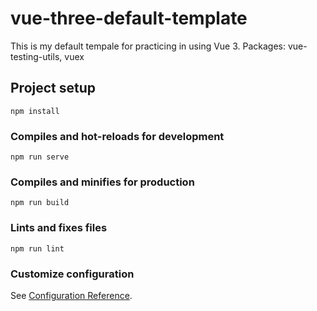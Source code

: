 # vue-three-default-template

This is my default tempale for practicing in using Vue 3.
  Packages: 
   vue-testing-utils,
   vuex

## Project setup
```
npm install
```

### Compiles and hot-reloads for development
```
npm run serve
```

### Compiles and minifies for production
```
npm run build
```

### Lints and fixes files
```
npm run lint
```

### Customize configuration
See [Configuration Reference](https://cli.vuejs.org/config/).

